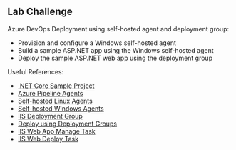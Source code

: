 ## Lab Challenge

Azure DevOps Deployment using self-hosted agent and deployment group:

* Provision and configure a Windows self-hosted agent
* Build a sample ASP.NET app using the Windows self-hosted agent
* Deploy the sample ASP.NET web app using the deployment group

Useful References:

* [.NET Core Sample Project](https://github.com/MicrosoftDocs/mslearn-tailspin-spacegame-web)
* [Azure Pipeline Agents](https://docs.microsoft.com/en-us/azure/devops/pipelines/agents/agents?view=azure-devops&tabs=browser)
* [Self-hosted Linux Agents](https://docs.microsoft.com/en-us/azure/devops/pipelines/agents/v2-linux?view=azure-devops)
* [Self-hosted Windows Agents](https://docs.microsoft.com/en-us/azure/devops/pipelines/agents/v2-windows?view=azure-devops)
* [IIS Deployment Group](https://docs.microsoft.com/en-us/azure/devops/pipelines/apps/cd/deploy-webdeploy-iis-deploygroups?view=azure-devops)
* [Deploy using Deployment Groups](https://azuredevopslabs.com/labs/vstsextend/deploymentgroups/)
* [IIS Web App Manage Task](https://docs.microsoft.com/en-us/azure/devops/pipelines/tasks/deploy/iis-web-app-management-on-machine-group?view=azure-devops)
* [IIS Web Deploy Task](https://docs.microsoft.com/en-us/azure/devops/pipelines/tasks/deploy/iis-web-app-deployment-on-machine-group?view=azure-devops)

